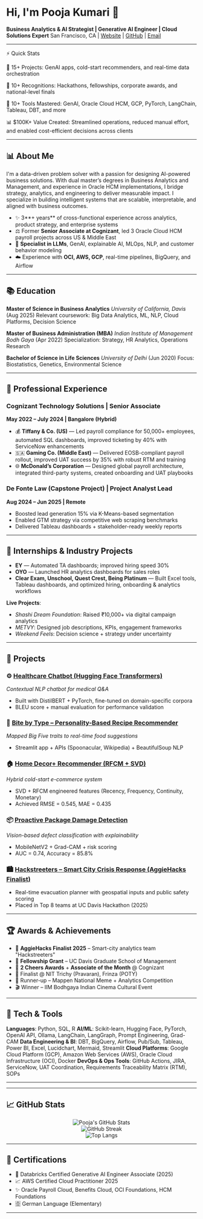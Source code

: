 # Hi, I'm Pooja Kumari 👋

**Business Analytics & AI Strategist | Generative AI Engineer | Cloud Solutions Expert**
San Francisco, CA | [Website](https://pooja-kumari-website.lovable.app) | [GitHub](https://github.com/pkkumari) | [Email](mailto:pk.20kumari@gmail.com)

---

⚡ Quick Stats

🚀 15+ Projects: GenAI apps, cold-start recommenders, and real-time data orchestration

🏅 10+ Recognitions: Hackathons, fellowships, corporate awards, and national-level finals

🧠 10+ Tools Mastered: GenAI, Oracle Cloud HCM, GCP, PyTorch, LangChain, Tableau, DBT, and more

📊 $100K+ Value Created: Streamlined operations, reduced manual effort, and enabled cost-efficient decisions across clients

---

## 📊 About Me

I'm a data-driven problem solver with a passion for designing AI-powered business solutions. With dual master’s degrees in Business Analytics and Management, and experience in Oracle HCM implementations, I bridge strategy, analytics, and engineering to deliver measurable impact. I specialize in building intelligent systems that are scalable, interpretable, and aligned with business outcomes.

* ✨ 3\*\*+ years\*\* of cross-functional experience across analytics, product strategy, and enterprise systems
* ⚖️ Former **Senior Associate at Cognizant**, led 3 Oracle Cloud HCM payroll projects across US & Middle East
* 🤠 **Specialist in LLMs**, GenAI, explainable AI, MLOps, NLP, and customer behavior modeling
* ☁️ Experience with **OCI, AWS, GCP**, real-time pipelines, BigQuery, and Airflow

---

## 📚 Education

**Master of Science in Business Analytics**
*University of California, Davis* (Aug 2025)
Relevant coursework: Big Data Analytics, ML, NLP, Cloud Platforms, Decision Science

**Master of Business Administration (MBA)**
*Indian Institute of Management Bodh Gaya* (Apr 2022)
Specialization: Strategy, HR Analytics, Operations Research

**Bachelor of Science in Life Sciences**
*University of Delhi* (Jun 2020)
Focus: Biostatistics, Genetics, Environmental Science

---

## 💼 Professional Experience

### Cognizant Technology Solutions | Senior Associate

**May 2022 – July 2024 | Bangalore (Hybrid)**

* 💰 **Tiffany & Co. (US)** — Led payroll compliance for 50,000+ employees, automated SQL dashboards, improved ticketing by 40% with ServiceNow enhancements
* 🇸🇦 **Gaming Co. (Middle East)** — Delivered EOSB-compliant payroll rollout, improved UAT success by 35% with robust RTM and training
* 🌐 **McDonald’s Corporation** — Designed global payroll architecture, integrated third-party systems, created onboarding and UAT playbooks

### De Fonte Law (Capstone Project) | Project Analyst Lead

**Aug 2024 – Jun 2025 | Remote**

* Boosted lead generation 15% via K-Means-based segmentation
* Enabled GTM strategy via competitive web scraping benchmarks
* Delivered Tableau dashboards + stakeholder-ready weekly reports

---

## 🧪 Internships & Industry Projects

* **EY** — Automated TA dashboards; improved hiring speed 30%
* **OYO** — Launched HR analytics dashboards for sales roles
* **Clear Exam, Unschool, Quest Crest, Being Platinum** — Built Excel tools, Tableau dashboards, and optimized hiring, onboarding & analytics workflows

**Live Projects**:

* *Shashi Dream Foundation*: Raised ₹10,000+ via digital campaign analytics
* *METVY*: Designed job descriptions, KPIs, engagement frameworks
* *Weekend Feels*: Decision science + strategy under uncertainty

---

## 🔬 Projects

### ⚙️ [Healthcare Chatbot (Hugging Face Transformers)](https://github.com/pkkumari/Chatbot-Hugging-Face)

*Contextual NLP chatbot for medical Q\&A*

* Built with DistilBERT + PyTorch, fine-tuned on domain-specific corpora
* BLEU score + manual evaluation for performance validation

### 🌟 [Bite by Type – Personality-Based Recipe Recommender](https://github.com/pkkumari/Bite-By-Type)

*Mapped Big Five traits to real-time food suggestions*

* Streamlit app + APIs (Spoonacular, Wikipedia) + BeautifulSoup NLP

### 🏠 [Home Decor+ Recommender (RFCM + SVD)](https://github.com/pkkumari/Home-Decor-Plus)

*Hybrid cold-start e-commerce system*

* SVD + RFCM engineered features (Recency, Frequency, Continuity, Monetary)
* Achieved RMSE = 0.545, MAE = 0.435

### 📦 [Proactive Package Damage Detection](https://github.com/pkkumari/-Proactive-Package-Damage-Detection-with-AI)

*Vision-based defect classification with explainability*

* MobileNetV2 + Grad-CAM + risk scoring
* AUC = 0.74, Accuracy = 85.8%

### 🏙️ [Hackstreeters – Smart City Crisis Response (AggieHacks Finalist)](https://github.com/pkkumari/Hackstreeters)

* Real-time evacuation planner with geospatial inputs and public safety scoring
* Placed in Top 8 teams at UC Davis Hackathon (2025)

---

## 🏆 Awards & Achievements

* 🥇 **AggieHacks Finalist 2025** – Smart-city analytics team "Hackstreeters"
* 🌟 **Fellowship Grant** – UC Davis Graduate School of Management
* 🏅 **2 Cheers Awards** + **Associate of the Month** @ Cognizant
* 💼 Finalist @ NIT Trichy (Pravaran), Frinza (POTY)
* 🥈 Runner-up – Mappen National Meme + Analytics Competition
* 🎬 Winner – IIM Bodhgaya Indian Cinema Cultural Event

---

## 🔧 Tech & Tools

**Languages**: Python, SQL, R
**AI/ML**: Scikit-learn, Hugging Face, PyTorch, OpenAI API, Ollama, LangChain, LangGraph, Prompt Engineering, Grad-CAM
**Data Engineering & BI**: DBT, BigQuery, Airflow, Pub/Sub, Tableau, Power BI, Excel, Lucidchart, Mermaid, Streamlit
**Cloud Platforms**: Google Cloud Platform (GCP), Amazon Web Services (AWS), Oracle Cloud Infrastructure (OCI), Docker
**DevOps & Ops Tools**: GitHub Actions, JIRA, ServiceNow, UAT Coordination, Requirements Traceability Matrix (RTM), SOPs

---
---
## 📈 GitHub Stats

<p align="center">
  <img alt="Pooja's GitHub Stats" src="https://github-readme-stats.vercel.app/api?username=pkkumari&show_icons=true&count_private=true&include_all_commits=true&theme=vue-dark&cache_seconds=1800" />
  <br>
  <img alt="GitHub Streak" src="https://github-readme-streak-stats.herokuapp.com?user=pkkumari&theme=vue-dark&date_format=M%20j%5B%2C%20Y%5D" />
  <br>
  <img alt="Top Langs" src="https://github-readme-stats.vercel.app/api/top-langs/?username=pkkumari&layout=compact&theme=vue-dark&hide=css&cache_seconds=1800" />
</p>

---
## 📄 Certifications

* 📘 Databricks Certified Generative AI Engineer Associate (2025)
* 📈 AWS Certified Cloud Practitioner 2025
* ✨ Oracle Payroll Cloud, Benefits Cloud, OCI Foundations, HCM Foundations
* 🈴 German Language (Elementary)

---

